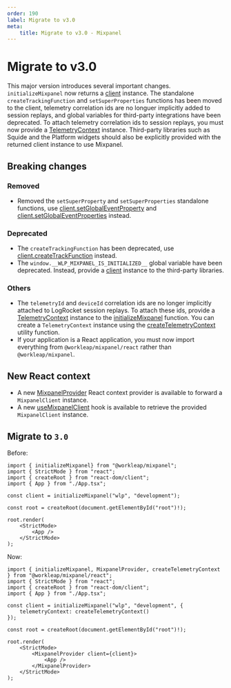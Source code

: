```yaml
---
order: 190
label: Migrate to v3.0
meta:
    title: Migrate to v3.0 - Mixpanel
---
```


# Migrate to v3.0

This major version introduces several important changes. `initializeMixpanel` now returns a [client](../reference/MixpanelClient.md) instance. The standalone `createTrackingFunction` and `setSuperProperties` functions has been moved to the client, telemetry correlation ids are no longuer implicitly added to session replays, and global variables for third-party integrations have been deprecated. To attach telemetry correlation ids to session replays, you must now provide a [TelemetryContext](../reference/createTelemetryContext.md#telemetrycontext) instance. Third-party libraries such as Squide and the Platform widgets should also be explicitly provided with the returned client instance to use Mixpanel.

## Breaking changes

### Removed

- Removed the `setSuperProperty` and `setSuperProperties` standalone functions, use [client.setGlobalEventProperty](../reference/MixpanelClient.md#methods) and [client.setGlobalEventProperties](../reference/MixpanelClient.md#methods) instead.

### Deprecated

- The `createTrackingFunction` has been deprecated, use [client.createTrackFunction](../reference/MixpanelClient.md#methods) instead.
- The `window.__WLP_MIXPANEL_IS_INITIALIZED__` global variable have been deprecated. Instead, provide a [client](../reference/MixpanelClient.md) instance to the third-party libraries.

### Others

- The `telemetryId` and `deviceId` correlation ids are no longer implicitly attached to LogRocket session replays. To attach these ids, provide a [TelemetryContext](../reference/createTelemetryContext.md#telemetrycontext) instance to the [initializeMixpanel](../reference/initializeMixpanel.md) function. You can create a `TelemetryContext` instance using the [createTelemetryContext](../reference/createTelemetryContext.md) utility function.
- If your application is a React application, you must now import everything from `@workleap/mixpanel/react` rather than `@workleap/mixpanel`.


## New React context

- A new [MixpanelProvider](../reference/MixpanelProvider.md) React context provider is available to forward a `MixpanelClient` instance.
- A new [useMixpanelClient](../reference/useMixpanelClient.md) hook is available to retrieve the provided `MixpanelClient` instance.

## Migrate to `3.0`

Before:

```tsx
import { initializeMixpanel} from "@workleap/mixpanel";
import { StrictMode } from "react";
import { createRoot } from "react-dom/client";
import { App } from "./App.tsx";

const client = initializeMixpanel("wlp", "development");

const root = createRoot(document.getElementById("root")!);

root.render(
    <StrictMode>
        <App />
    </StrictMode>
);
```

Now:

```tsx !#6-8,14,16
import { initializeMixpanel, MixpanelProvider, createTelemetryContext } from "@workleap/mixpanel/react";
import { StrictMode } from "react";
import { createRoot } from "react-dom/client";
import { App } from "./App.tsx";

const client = initializeMixpanel("wlp", "development", {
    telemetryContext: createTelemetryContext()
});

const root = createRoot(document.getElementById("root")!);

root.render(
    <StrictMode>
        <MixpanelProvider client={client}>
            <App />
        </MixpanelProvider>
    </StrictMode>
);
```
